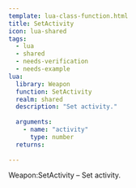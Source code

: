 ```yaml
---
template: lua-class-function.html
title: SetActivity
icon: lua-shared
tags:
  - lua
  - shared
  - needs-verification
  - needs-example
lua:
  library: Weapon
  function: SetActivity
  realm: shared
  description: "Set activity."
  
  arguments:
    - name: "activity"
      type: number
  returns:
    
---
```


<div class="lua__search__keywords">
Weapon:SetActivity &#x2013; Set activity.
</div>
